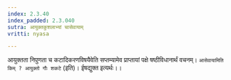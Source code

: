 ```yaml
---
index: 2.3.40
index_padded: 2.3.040
sutra: आयुक्तकुशलाभ्यां चासेवायाम्
vritti: nyasa

---
```

आयुक्तता निपुणता च कटादिकरणविषयैवेति सप्तम्यामेव प्राप्तायां पक्षे षष्ठीविधानार्थं वचनम्।
`आसेवायामिति किम् ? आयुक्तो गौः शकटे` (इति)। ईषद्युक्त इत्यर्थः।।